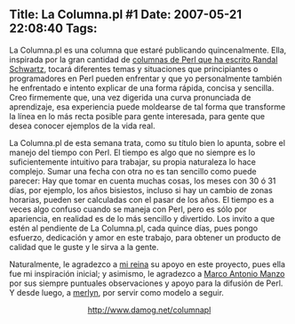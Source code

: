 Title: La Columna.pl #1
Date: 2007-05-21 22:08:40
Tags: 
---
La Columna.pl es una columna que estaré publicando quincenalmente. Ella, inspirada por la gran cantidad de <a href="http://www.stonehenge.com/merlyn/columns.html" target="_blank">columnas de Perl que ha escrito Randal Schwartz</a>, tocará diferentes temas y situaciones que principiantes o programadores en Perl pueden enfrentar y que yo personalmente también he enfrentado e intento explicar de una forma rápida, concisa y sencilla. Creo firmemente que, una vez digerida una curva pronunciada de aprendizaje, esa experiencia puede moldearse de tal forma que transforme la línea en lo más recta posible para gente interesada, para gente que desea conocer ejemplos de la vida real.

La Columna.pl de esta semana trata, como su título bien lo apunta, sobre el manejo del tiempo con Perl. El tiempo es algo que no siempre es lo suficientemente intuitivo para trabajar, su propia naturaleza lo hace complejo. Sumar una fecha con otra no es tan sencillo como puede parecer: Hay que tomar en cuenta muchas cosas, los meses con 30 ó 31 días, por ejemplo, los años bisiestos, incluso si hay un cambio de zonas horarias, pueden ser calculadas con el pasar de los años. El tiempo es a veces algo confuso cuando se maneja con Perl, pero es sólo por apariencia, en realidad es de lo más sencillo y divertido. Los invito a que estén al pendiente de La Columna.pl, cada quince días, pues pongo esfuerzo, dedicación y amor en este trabajo, para obtener un producto de calidad que le guste y le sirva a la gente.

Naturalmente, le agradezco a <a href="http://maggit.com.mx/" target="_blank">mi reina</a> su apoyo en este proyecto, pues ella fue mi inspiración inicial; y asimismo, le agradezco a <a href="http://www.unixmonkeys.org/amnesiac">Marco Antonio Manzo</a> por sus siempre puntuales observaciones y apoyo para la difusión de Perl. Y desde luego, a <a href="http://www.stonehenge.com/merlyn/" target="_blank">merlyn</a>, por servir como modelo a seguir.

<p align="center"><a href="http://www.damog.net/columnapl"><a href="http://www.damog.net/columnapl">http://www.damog.net/columnapl</a></a> </p>
